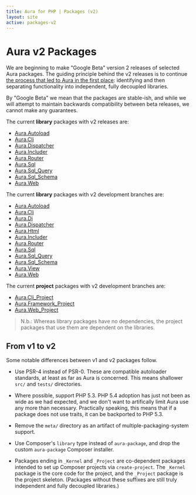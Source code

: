 ```yaml
---
title: Aura for PHP | Packages (v2)
layout: site
active: packages-v2
---
```


Aura v2 Packages
================

We are beginning to make "Google Beta" version 2 releases of selected Aura packages.  The guiding principle behind the v2 releases is to continue [the process that led to Aura in the first place](/packages): identifying and then separating functionality into independent, fully decoupled libraries.

By "Google Beta" we mean that the packages are stable-ish, and while we will attempt to maintain backwards compatibility between beta releases, we cannot make any guarantees.

The current **library** packages with v2 releases are:

- [Aura.Autoload](https://github.com/auraphp/Aura.Autoload/releases)
- [Aura.Cli](https://github.com/auraphp/Aura.Cli/releases)
- [Aura.Dispatcher](https://github.com/auraphp/Aura.Dispatcher/releases)
- [Aura.Includer](https://github.com/auraphp/Aura.Includer/releases)
- [Aura.Router](https://github.com/auraphp/Aura.Router/releases)
- [Aura.Sql](https://github.com/auraphp/Aura.Sql/releases)
- [Aura.Sql_Query](https://github.com/auraphp/Aura.Sql_Query/releases)
- [Aura.Sql_Schema](https://github.com/auraphp/Aura.Sql_Schema/releases)
- [Aura.Web](https://github.com/auraphp/Aura.Web/releases)

The current **library** packages with v2 development branches are:

- [Aura.Autoload](https://github.com/auraphp/Aura.Autoload/tree/develop-2)
- [Aura.Cli](https://github.com/auraphp/Aura.Cli/tree/develop-2)
- [Aura.Di](https://github.com/auraphp/Aura.Di/tree/develop-2)
- [Aura.Dispatcher](https://github.com/auraphp/Aura.Dispatcher/tree/develop-2)
- [Aura.Html](https://github.com/auraphp/Aura.Html/tree/develop-2)
- [Aura.Includer](https://github.com/auraphp/Aura.Includer/tree/develop-2)
- [Aura.Router](https://github.com/auraphp/Aura.Router/tree/develop-2)
- [Aura.Sql](https://github.com/auraphp/Aura.Sql/tree/develop-2)
- [Aura.Sql_Query](https://github.com/auraphp/Aura.Sql_Query/tree/develop-2)
- [Aura.Sql_Schema](https://github.com/auraphp/Aura.Sql_Schema/tree/develop-2)
- [Aura.View](https://github.com/auraphp/Aura.View/tree/develop-2)
- [Aura.Web](https://github.com/auraphp/Aura.Web/tree/develop-2)

The current **project** packages with v2 development branches are:

- [Aura.Cli_Project](https://github.com/auraphp/Aura.Cli_Project)
- [Aura.Framework_Project](https://github.com/auraphp/Aura.Framework_Project)
- [Aura.Web_Project](https://github.com/auraphp/Aura.Web_Project)

> N.b.: Whereas library packages have no dependencies, the project packages that use them are dependent on the libraries.


From v1 to v2
-------------

Some notable differences between v1 and v2 packages follow.

- Use PSR-4 instead of PSR-0. These are compatible autoloader standards, at least as far as Aura is concerned.  This means shallower `src/` and `tests/` directories.

- Where possible, support PHP 5.3. PHP 5.4 adoption has just not been as wide as we had expected, and we don't want to artifically limit Aura use any more than necessary. Practically speaking, this means that if a package does not use traits, it can be backported to PHP 5.3.

- Remove the `meta/` directory as an artifact of multiple-packaging-system support.

- Use Composer's `library` type instead of `aura-package`, and drop the custom `aura-package` Composer installer.

- Packages ending in `_Kernel` and `_Project` are co-dependent packages intended to set up Composer projects via `create-project`.  The `_Kernel` package is the core code for the project, and the `_Project` package is the project skeleton.  (Packages without these suffixes are still truly independent and fully decoupled libraries.)
